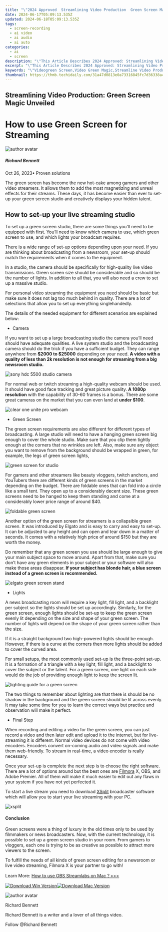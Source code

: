 ```yaml
---
title: "\"2024 Approved  Streamlining Video Production  Green Screen Magic Unveiled\""
date: 2024-06-17T05:09:13.535Z
updated: 2024-06-18T05:09:13.535Z
tags: 
  - screen-recording
  - ai video
  - ai audio
  - ai auto
categories: 
  - ai
  - screen
description: "\"This Article Describes 2024 Approved: Streamlining Video Production: Green Screen Magic Unveiled\""
excerpt: "\"This Article Describes 2024 Approved: Streamlining Video Production: Green Screen Magic Unveiled\""
keywords: "\"Videogreen Screen,Video Green Magic,Streamline Video Production,Green Screen Technique,Easy Videography,Magic Screenscape,Screen-Enhanced Videos\""
thumbnail: https://thmb.techidaily.com/31a47d0813e0a73316845fc7d36338a492235a7e4fd705568291b1b8a09d30a6.jpg
---
```


## Streamlining Video Production: Green Screen Magic Unveiled

# How to use Green Screen for Streaming

![author avatar](https://images.wondershare.com/filmora/article-images/richard-bennett.jpg)

##### Richard Bennett

 Oct 26, 2023• Proven solutions

The green screen has become the new hot-cake among gamers and other video streamers. It allows them to add the most magnetizing and unreal effects for their streams. These days, it has become easier than ever to set-up your green screen studio and creatively displays your hidden talent.

## How to set-up your live streaming studio

To set up a green screen studio, there are some things you’ll need to be equipped with first. You’ll need to know which camera to use, which green screen to use, and which lights your broadcast requires.

There is a wide range of set-up options depending upon your need. If you are thinking about broadcasting from a newsroom, your set-up should match the requirements when it comes to the equipment.

In a studio, the camera should be specifically for high-quality live video transmissions. Green screen size should be considerable and so should be the number of lights. In addition to all that, you will also need a crew to set up a massive studio.

For personal video streaming the equipment you need should be basic but make sure it does not lag too much behind in quality. There are a lot of selections that allow you to set up everything singlehandedly.

The details of the needed equipment for different scenarios are explained below:

* Camera

If you want to set up a large broadcasting studio the camera you’ll need should have adequate qualities. A live system studio and the broadcasting camera should do the trick if you have a sufficient budget. They can range anywhere from **$2000 to $25000** depending on your need. **A video with a quality of less than 2k resolution is not enough for streaming from a big newsroom studio.**

![sony hdc 5500 studio camera](https://images.wondershare.com/filmora/Mac-articles/sony-hdc-5500-studio-camera.jpg)

For normal web or twitch streaming a high-quality webcam should be used. It should have good face tracking and great picture quality. **A 1080p resolution** with the capability of 30-60 frames is a bonus. There are some great cameras on the market that you can even land at **under $100**.

![clear one unite pro webcam](https://images.wondershare.com/filmora/Mac-articles/clear-one-unite-pro-webcam.jpg)

* Green Screen

The green screen requirements are also different for different types of broadcasting. A large studio will need to have a hanging green screen big enough to cover the whole studio. Make sure that you clip them tightly enough at the corners that no wrinkles are left. Also, make sure any object you want to remove from the background should be wrapped in green, for example, the legs of green screen lights,

![green screen for studio](https://images.wondershare.com/filmora/Mac-articles/green-screen-for-studio.jpg)

For gamers and other streamers like beauty vloggers, twitch anchors, and YouTubers there are different kinds of green screens in the market depending on the budget. There are foldable ones that can fold into a circle like a small tent. They open up to a considerably decent size. These green screens need to be hanged to keep them standing and come at a considerably lower price range of around $40.

![foldable green screen](https://images.wondershare.com/filmora/Mac-articles/foldable-green-screen.jpg)

Another option of the green screen for streamers is a collapsible green screen. It was introduced by Elgato and is easy to carry and easy to set-up. It can be adjusted to any height and can open and tear down in a matter of seconds. It comes with a relatively high price of around $150 but they are worth the money.

Do remember that any green screen you use should be large enough to give your main subject space to move around. Apart from that, make sure you don’t have any green elements in your subject or your software will also make those areas disappear. **If your subject has blonde hair, a blue screen instead of a green screen is recommended.**

![elgato green screen stand](https://images.wondershare.com/filmora/Mac-articles/elgato-green-screen-stand.jpg)

* Lights

A news broadcasting room will require a key light, fill light, and a backlight per subject so the lights should be set up accordingly. Similarly, for the green screen, enough lights should be set-up to keep the green screen evenly lit depending on the size and shape of your green screen. The number of lights will depend on the shape of your green screen rather than the size.

If it is a straight background two high-powered lights should be enough. However, if there is a curve at the corners then more lights should be added to cover the curved area.

For small setups, the most commonly used set-up is the three-point set-up. It is a formation of a triangle with a key light, fill light, and a backlight to cover the subject or the talent. For a green screen, one light on each side would do the job of providing enough light to keep the screen lit.

 ![lighting guide for a green screen](https://images.wondershare.com/filmora/Mac-articles/lighting-guide-for-a-green-screen.jpg)

The two things to remember about lighting are that there is should be no shadow in the background and the green screen should be lit across evenly. It may take some time for you to learn the correct ways but practice and observation will make it perfect.

* Final Step

When recording and editing a video for the green screen, you can just record a video and then later edit and upload it to the internet, but for live-streaming it is different. Normal video devices do not come with video encoders. Encoders convert on-coming audio and video signals and make them web-friendly. To stream in real-time, a video encoder is really necessary.

Once your set-up is complete the next step is to choose the right software. There are a lot of options around but the best ones are [Filmora](https://tools.techidaily.com/wondershare/filmora/download/) X, OBS, and Adobe Premier. All of them will make it much easier to edit out any flaws in your system if you have not yet perfected it.

To start a live stream you need to download [XSplit](https://www.xsplit.com/) broadcaster software which will allow you to start your live streaming with your PC.

![xsplit](https://images.wondershare.com/filmora/Mac-articles/xsplit.png)

#### Conclusion

Green screens were a thing of luxury in the old times only to be used by filmmakers or news broadcasters. Now, with the current technology, it is possible to set up a green screen studio in your room. From gamers to vloggers, each one is trying to be as creative as possible to attract more viewers to the screen.

To fulfill the needs of all kinds of green screen editing for a newsroom or live video streaming, Filmora X is your partner to go with!

Learn More: [How to use OBS Streamlabs on Mac？>>>](https://tools.techidaily.com/wondershare/filmora/download/)

[![Download Win Version](https://images.wondershare.com/filmora/guide/download-btn-win.jpg)](https://tools.techidaily.com/wondershare/filmora/download/)[![Download Mac Version](https://images.wondershare.com/filmora/guide/download-btn-mac.jpg)](https://tools.techidaily.com/wondershare/filmora/download/)

![author avatar](https://images.wondershare.com/filmora/article-images/richard-bennett.jpg)

Richard Bennett

Richard Bennett is a writer and a lover of all things video.

Follow @Richard Bennett


<ins class="adsbygoogle"
     style="display:block"
     data-ad-format="autorelaxed"
     data-ad-client="ca-pub-7571918770474297"
     data-ad-slot="1223367746"></ins>



<ins class="adsbygoogle"
     style="display:block"
     data-ad-client="ca-pub-7571918770474297"
     data-ad-slot="8358498916"
     data-ad-format="auto"
     data-full-width-responsive="true"></ins>



